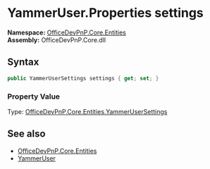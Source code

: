# YammerUser.Properties settings
  

**Namespace:** [OfficeDevPnP.Core.Entities](OfficeDevPnP.Core.Entities.md)  
**Assembly:** OfficeDevPnP.Core.dll  
## Syntax
```C#
public YammerUserSettings settings { get; set; }
```

### Property Value
Type: [OfficeDevPnP.Core.Entities.YammerUserSettings](OfficeDevPnP.Core.Entities.YammerUserSettings.md)  

## See also
- [OfficeDevPnP.Core.Entities](OfficeDevPnP.Core.Entities.md)
- [YammerUser](OfficeDevPnP.Core.Entities.YammerUser.md) 
